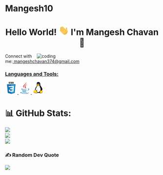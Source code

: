 # Mangesh10
<h1 align='center'> 
 Hello World! <img src="https://raw.githubusercontent.com/10adnan75/10adnan75/master/assets/hi.gif" width="33px">
 I'm Mangesh Chavan🌱</a>
</h1>
<img align = "right" alt="coding" width ="400" src="https://miro.medium.com/max/1360/0*7Q3yvSIv_t0ioJ-Z.gif"

<h1 align="left">Connect with me:<a href ="https://formsubmit.co/el/rikofa"> mangeshchavan374@gmail.com</h1>
<h3 align="left">Languages and Tools:</h3>
<p align="left"> <a href="https://www.w3schools.com/css/" target="_blank" rel="noreferrer"> <img src="https://raw.githubusercontent.com/devicons/devicon/master/icons/css3/css3-original-wordmark.svg" alt="css3" width="40" height="40"/> </a> <a href="https://www.java.com" target="_blank" rel="noreferrer"> <img src="https://raw.githubusercontent.com/devicons/devicon/master/icons/java/java-original.svg" alt="java" width="40" height="40"/> </a> <a href="https://www.linux.org/" target="_blank" rel="noreferrer"> <img src="https://raw.githubusercontent.com/devicons/devicon/master/icons/linux/linux-original.svg" alt="linux" width="40" height="40"/> </a> </p>


# 📊 GitHub Stats:
![](https://github-readme-stats.vercel.app/api?username=MangeshChavan10&theme=synthwave&hide_border=false&include_all_commits=false&count_private=false)<br/>
![](https://github-readme-streak-stats.herokuapp.com/?user=MangeshChavan10&theme=synthwave&hide_border=false)<br/>
![](https://github-readme-stats.vercel.app/api/top-langs/?username=MangeshChavan10&theme=synthwave&hide_border=false&include_all_commits=false&count_private=false&layout=compact)

### ✍️ Random Dev Quote
![](https://quotes-github-readme.vercel.app/api?type=horizontal&theme=radical)

